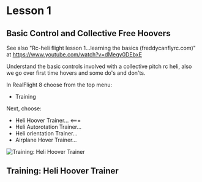 # Lesson 1

## Basic Control and Collective Free Hoovers

See also "Rc-heli flight lesson 1...learning the basics (freddycanflyrc.com)" at https://www.youtube.com/watch?v=dMegy0DEbxE

Understand the basic controls involved with a collective pitch rc heli, also we go over first time hovers and some do's and don'ts.


In RealFlight 8 choose from the top menu:

- Training

Next, choose:

- Heli Hoover Trainer...  <===
- Heli Autorotation Trainer...
- Heli orientation Trainer...
- Airplane Hover Trainer...

![Training: Heli Hoover Trainer](https://github.com/vanHeemstraSystems/real-flight-simulator-8/blob/master/100/image01.jpeg)

## Training: Heli Hoover Trainer

